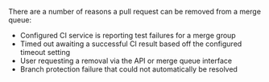 There are a number of reasons a pull request can be removed from a merge queue:

* Configured CI service is reporting test failures for a merge group
* Timed out awaiting a successful CI result based off the configured timeout setting
* User requesting a removal via the API or merge queue interface
* Branch protection failure that could not automatically be resolved
